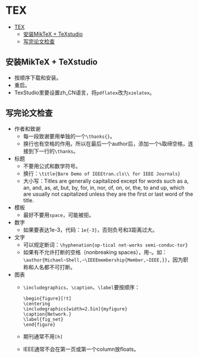 # TEX

- [TEX](#tex)
  - [安装MikTeX + TeXstudio](#安装miktex--texstudio)
  - [写完论文检查](#写完论文检查)

## 安装MikTeX + TeXstudio

- 按顺序下载和安装。
- 重启。
- TexStudio里要设置zh_CN语言，将`pdflatex`改为`xzelatex`。

## 写完论文检查

- 作者和致谢
  - 每一段致谢要用单独的一个`\thanks{}`。
  - 换行也有空格的作用。所以在最后一个author后，添加一个`%`取缔空格，连接到下一行的`\thanks`。
- 标题
  - 不要用公式和数学符号。
  - 换行：`\title{Bare Demo of IEEEtran.cls\\ for IEEE Journals}`
  - 大小写：Titles are generally capitalized except for words such as a, an, and, as, at, but, by, for, in, nor, of, on, or, the, to and up, which are usually not capitalized unless they are the first or last word of the title.
- 模板
  - 最好不要用`space`，可能被拒。
- 数字
  - 如果要表达1e-3，代码：`1e{-3}`，否则负号和3距离过大。
- 文字
  - 可以规定断词：`\hyphenation{op-tical net-works semi-conduc-tor}`
  - 如果有不允许打断的空格（nonbreaking spaces），用`~`。如：`\author{Michael~Shell,~\IEEEmembership{Member,~IEEE,}}`，因为职称和人名都不可打断。
- 图表
  - `\includegraphics`、`\caption`、`\label`要按顺序：
  
    ```
    \begin{figure}[!t]
    \centering
    \includegraphics[width=2.5in]{myfigure}
    \caption{Network.}
    \label{fig_net}
    \end{figure}
    ```
    
  - 期刊通常不用`[h]`
  - IEEE通常不会在第一页或第一个column放floats。
